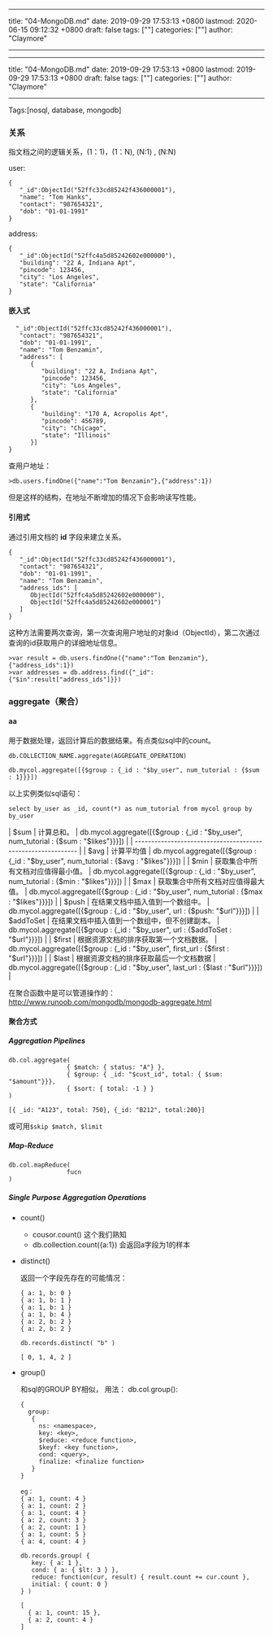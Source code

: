 
---
title: "04-MongoDB.md"
date: 2019-09-29 17:53:13 +0800
lastmod: 2020-06-15 09:12:32 +0800
draft: false
tags: [""]
categories: [""]
author: "Claymore"

---

---
title: "04-MongoDB.md"
date: 2019-09-29 17:53:13 +0800
lastmod: 2019-09-29 17:53:13 +0800
draft: false
tags: [""]
categories: [""]
author: "Claymore"

---
Tags:[nosql, database, mongodb]

### 关系

指文档之间的逻辑关系，(1：1)，(1：N),  (N:1) , (N:N)

user:

```
{
   "_id":ObjectId("52ffc33cd85242f436000001"),
   "name": "Tom Hanks",
   "contact": "987654321",
   "dob": "01-01-1991"
}
```

address:

```
{
   "_id":ObjectId("52ffc4a5d85242602e000000"),
   "building": "22 A, Indiana Apt",
   "pincode": 123456,
   "city": "Los Angeles",
   "state": "California"
} 
```



#### 嵌入式

```
  "_id":ObjectId("52ffc33cd85242f436000001"),
   "contact": "987654321",
   "dob": "01-01-1991",
   "name": "Tom Benzamin",
   "address": [
      {
         "building": "22 A, Indiana Apt",
         "pincode": 123456,
         "city": "Los Angeles",
         "state": "California"
      },
      {
         "building": "170 A, Acropolis Apt",
         "pincode": 456789,
         "city": "Chicago",
         "state": "Illinois"
      }]
} 
```

查用户地址：

```
>db.users.findOne({"name":"Tom Benzamin"},{"address":1})
```

但是这样的结构，在地址不断增加的情况下会影响读写性能。

#### 引用式

通过引用文档的 **id** 字段来建立关系。

```
{
   "_id":ObjectId("52ffc33cd85242f436000001"),
   "contact": "987654321",
   "dob": "01-01-1991",
   "name": "Tom Benzamin",
   "address_ids": [
      ObjectId("52ffc4a5d85242602e000000"),
      ObjectId("52ffc4a5d85242602e000001")
   ]
}
```

这种方法需要两次查询，第一次查询用户地址的对象id（ObjectId），第二次通过查询的id获取用户的详细地址信息。

```
>var result = db.users.findOne({"name":"Tom Benzamin"},{"address_ids":1})
>var addresses = db.address.find({"_id":{"$in":result["address_ids"]}})
```





### aggregate（聚合）

#### aa

用于数据处理，返回计算后的数据结果。有点类似sql中的count。

`db.COLLECTION_NAME.aggregate(AGGREGATE_OPERATION)`



```
db.mycol.aggregate([{$group : {_id : "$by_user", num_tutorial : {$sum : 1}}}])
```

以上实例类似sql语句：

```
select by_user as _id, count(*) as num_tutorial from mycol group by by_user
```

| $sum      | 计算总和。                   | db.mycol.aggregate([{$group : {_id : "$by_user", num_tutorial : {$sum : "$likes"}}}]) |
| ------------------------------------------------------------ |
| $avg      | 计算平均值                   | db.mycol.aggregate([{$group : {_id : "$by_user", num_tutorial : {$avg : "$likes"}}}]) |
| $min      | 获取集合中所有文档对应值得最小值。       | db.mycol.aggregate([{$group : {_id : "$by_user", num_tutorial : {$min : "$likes"}}}]) |
| $max      | 获取集合中所有文档对应值得最大值。       | db.mycol.aggregate([{$group : {_id : "$by_user", num_tutorial : {$max : "$likes"}}}]) |
| $push     | 在结果文档中插入值到一个数组中。        | db.mycol.aggregate([{$group : {_id : "$by_user", url : {$push: "$url"}}}]) |
| $addToSet | 在结果文档中插入值到一个数组中，但不创建副本。 | db.mycol.aggregate([{$group : {_id : "$by_user", url : {$addToSet : "$url"}}}]) |
| $first    | 根据资源文档的排序获取第一个文档数据。     | db.mycol.aggregate([{$group : {_id : "$by_user", first_url : {$first : "$url"}}}]) |
| $last     | 根据资源文档的排序获取最后一个文档数据     | db.mycol.aggregate([{$group : {_id : "$by_user", last_url : {$last : "$url"}}}]) |



在聚合函数中是可以管道操作的：http://www.runoob.com/mongodb/mongodb-aggregate.html



#### 聚合方式

##### Aggregation Pipelines

```
db.col.aggregate(
				{ $match: { status: "A"} },
				{ $group: { _id: "$cust_id", total: { $sum: "$amount"}}},
				{ $sort: { total: -1 } }
)

[{ _id: "A123", total: 750}, {_id: "B212", total:200}]
```

或可用`$skip $match, $limit`





##### Map-Reduce

```
db.col.mapReduce(
				fucn
)
```







##### Single Purpose Aggregation Operations



* count()

  * cousor.count()  这个我们熟知
  * db.collection.count({a:1})  会返回a字段为1的样本

* distinct()

  返回一个字段先存在的可能情况：

  ```
  { a: 1, b: 0 }
  { a: 1, b: 1 }
  { a: 1, b: 1 }
  { a: 1, b: 4 }
  { a: 2, b: 2 }
  { a: 2, b: 2 }

  db.records.distinct( "b" )

  [ 0, 1, 4, 2 ]
  ```

  

* group()

  和sql的GROUP BY相似， 用法： db.col.group():

  ```
  {
    group:
     {
       ns: <namespace>,
       key: <key>,
       $reduce: <reduce function>,
       $keyf: <key function>,
       cond: <query>,
       finalize: <finalize function>
     }
  }
  ```

  

  ```
  eg：
  { a: 1, count: 4 }
  { a: 1, count: 2 }
  { a: 1, count: 4 }
  { a: 2, count: 3 }
  { a: 2, count: 1 }
  { a: 1, count: 5 }
  { a: 4, count: 4 }

  db.records.group( {
     key: { a: 1 },
     cond: { a: { $lt: 3 } },
     reduce: function(cur, result) { result.count += cur.count },
     initial: { count: 0 }
  } )

  [
    { a: 1, count: 15 },
    { a: 2, count: 4 }
  ]
  ```

  

  